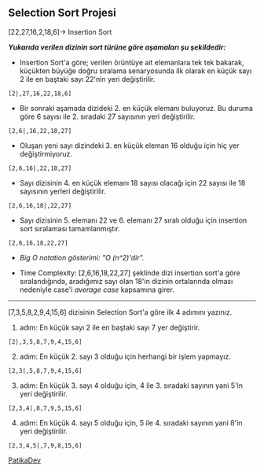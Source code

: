 ## Selection Sort Projesi

[22,27,16,2,18,6]-> Insertion Sort

***Yukarıda verilen dizinin sort türüne göre aşamaları şu şekildedir:***

- Insertion Sort'a göre; verilen örüntüye ait elemanlara tek tek bakarak, küçükten büyüğe doğru sıralama senaryosunda ilk olarak en küçük sayı 2 ile en baştaki sayı 22'nin yeri değiştirilir. 

```[2|,27,16,22,18,6]```

- Bir sonraki aşamada dizideki 2. en küçük elemanı buluyoruz. Bu duruma göre 6 sayısı ile 2. sıradaki 27 sayısının yeri değiştirilir.

```[2,6|,16,22,18,27]```

- Oluşan yeni sayı dizindeki 3. en küçük eleman 16 olduğu için hiç yer değiştirmiyoruz.

```[2,6,16|,22,18,27]```

- Sayı dizisinin 4. en küçük elemanı 18 sayısı olacağı için 22 sayısı ile 18 sayısının yerleri değiştirilir.

```[2,6,16,18|,22,27]```

- Sayı dizisinin 5. elemanı 22 ve 6. elemanı 27 sıralı olduğu için insertion sort sıralaması tamamlanmıştır.

```[2,6,16,18,22,27]```

- *Big O notation gösterimi: "O (n^2)'dir".*  

- Time Complexity: [2,6,16,18,22,27] şeklinde dizi insertion sort'a göre sıralandığında, aradığımız sayı olan 18'in dizinin ortalarında olması nedeniyle case'i *average case* kapsamına girer.

---

[7,3,5,8,2,9,4,15,6] dizisinin Selection Sort'a göre ilk 4 adımını yazınız.

1. adım: En küçük sayı 2 ile en baştaki sayı 7 yer değiştirir.

```[2|,3,5,8,7,9,4,15,6]```

2. adım: En küçük 2. sayı 3 olduğu için herhangi bir işlem yapmayız.

```[2,3|,5,8,7,9,4,15,6]```

3. adım: En küçük 3. sayı 4 olduğu için, 4 ile 3. sıradaki sayının yani 5'in yeri değiştirilir.

```[2,3,4|,8,7,9,5,15,6]```

4. adım: En küçük 4. sayı 5 olduğu için, 5 ile 4. sıradaki sayının yani 8'in yeri değiştirilir.

```[2,3,4,5|,7,9,8,15,6]```

[PatikaDev](https://app.patika.dev/meryemarikusu)
